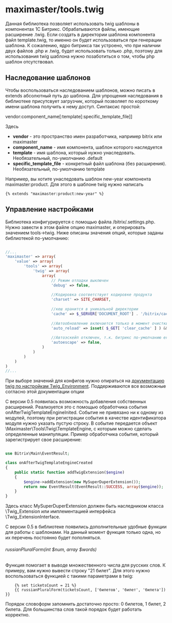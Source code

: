 # maximaster/tools.twig

Данная библиотека позволяет использовать twig шаблоны в компонентах 1С Битрикс. Обрабатываются файлы, имеющие расширение .twig. Если создать в директории шаблона компонента файл template.twig, то именно он будет использоваться при генерации шаблона.
К сожалению, ядро битрикса так устроено, что при наличии двух файлов .php и .twig, будет использовать только .php, поэтому для использования twig шаблона нужно позаботиться о том, чтобы php шаблон отсутствовал.

## Наследование шаблонов

Чтобы воспользоваться наследованием шаблонов, можно писать в extends абсолютный путь до шаблона. 
Для упрощения наследования в библиотеке присутсвует загрузчик, который позволяет по короткому имени шаблона получить к нему доступ. Синтаксис простой:

vendor:component_name[:template[:specific_template_file]]

Здесь
* **vendor** - это пространство имен разработчика, например bitrix или maximaster
* **component_name** - имя компонента, шаблон которого наследуется
* **template** - имя шаблона, который нужно унаследовать. Необязательный, по-умолчанию .default
* **specific_template_file** - конкретный файл шаблона (без расширения). Необязательный, по-умолчанию template

Например, вы хотите унаследовать шаблон new-year компонента maximaster:product. Для этого в шаблоне twig нужно написать 

```twig
{% extends "maximaster:product:new-year" %}
```

## Управление настройками

Библиотека конфигурируется с помощью файла /bitrix/.settings.php. Нужно завести в этом файле опцию maximaster, и оперировать значением tools->twig. Ниже описаны значения опций, которые заданы библиотекой по-умолчанию:

```php

//...
'maximaster' => array(
    'value' => array(
        'tools' => array(
            'twig' => array(
                array(
                    // Режим отладки выключен
                    'debug' => false,
                    
                    //Кодировка соответствует кодировке продукта
                    'charset' => SITE_CHARSET,
                    
                    //кеш хранится в уникальной директории
                    'cache' => $_SERVER['DOCUMENT_ROOT'] . '/bitrix/cache/maximaster/tools.twig',
                    
                    //Автообновление включается только в момент очистки кеша
                    'auto_reload' => isset( $_GET[ 'clear_cache' ] ) && strtoupper($_GET[ 'clear_cache' ]) == 'Y',
                    
                    //Автоэскейп отключен, т.к. битрикс по-умолчанию его сам делает
                    'autoescape' => false,
                )
            )
        )
    )
)
//...

```
При выборе значений для конфигов нужно опираться на [документацию twig по настройкам Twig_Environment](http://twig.sensiolabs.org/doc/api.html#environment-options). Поддерживаются все возможные согласно этой документации опции


С версии 0.5 появилась возможность добавления собственных расширений. Реализуется это с помощью обработчика события onAfterTwigTemplateEngineInited. Событие не привязано ни к одному из модулей, поэтому при регистрации события в качестве идентификатора модуля нужно указать пустую строку.
В событие передается объект \Maximaster\Tools\Twig\TemplateEngine, с которым можно сделать определенные манипуляции.
Пример обработчика события, который зарегистрирует свое расширение:

```php

use Bitrix\Main\EventResult;

class onAfterTwigTemplateEngineCreated
{
    public static function addTwigExtension($engine)
    {
        $engine->addExtension(new MySuperDuperExtension());
        return new EventResult(EventResult::SUCCESS, array($engine));
    }
}
```

Здесь класс MySuperDuperExtension должен быть наследником класса \Twig_Extension или имплементацией интерфейса \Twig_ExtensionInterface.

С версии 0.5 в библиотеке появились дополнительные удобные функции для работы с шаблонами. На данный момент функция только одна, но их перечень постоянно будет пополняться.

###### russianPluralForm(int $num, array $words)
Функция помогает в выводе множественного числа для русских слов. К примеру, вам нужно вывести строку "21 билет". Для этого нужно воспользоваться функцией с такими параметрами в twig:

```twig
    {% set ticketsCount = 21 %}
    {{ russianPluralForm(ticketsCount, ['билетов', 'билет', 'билета']) }}
```

Порядок словоформ запомнить достаточно просто: 0 билетов, 1 билет, 2 билета. Для большинства слов такой порядок будет работать корректно.